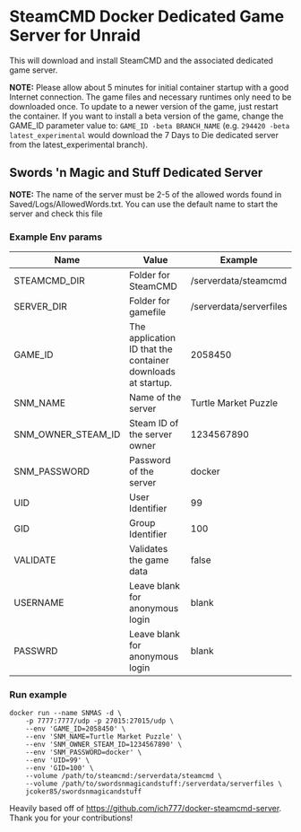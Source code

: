 # SteamCMD Docker Dedicated Game Server for Unraid
This will download and install SteamCMD and the associated dedicated game server.

**NOTE:** Please allow about 5 minutes for initial container startup with a good Internet connection. The game files and necessary runtimes only need to be downloaded once. 
To update to a newer version of the game, just restart the container. If you want to install a beta version of the game, change the GAME_ID parameter value to: 
```GAME_ID -beta BRANCH_NAME``` (e.g. ```294420 -beta latest_experimental``` would download the 7 Days to Die dedicated server from the latest_experimental branch).

## Swords 'n Magic and Stuff Dedicated Server

**NOTE:** The name of the server must be 2-5 of the allowed words found in Saved/Logs/AllowedWords.txt. You can use the default name to start the server and check this file


### Example Env params 
| Name               | Value                                                       | Example                 |
|--------------------|-------------------------------------------------------------|-------------------------|
| STEAMCMD_DIR       | Folder for SteamCMD                                         | /serverdata/steamcmd    |
| SERVER_DIR         | Folder for gamefile                                         | /serverdata/serverfiles |
| GAME_ID            | The application ID that the container downloads at startup. | 2058450                 |
| SNM_NAME           | Name of the server                                          | Turtle Market Puzzle    |
| SNM_OWNER_STEAM_ID | Steam ID of the server owner                                | 1234567890              |
| SNM_PASSWORD       | Password of the server                                      | docker                  |
| UID                | User Identifier                                             | 99                      |
| GID                | Group Identifier                                            | 100                     |
| VALIDATE           | Validates the game data                                     | false                   |
| USERNAME           | Leave blank for anonymous login                             | blank                   |
| PASSWRD            | Leave blank for anonymous login                             | blank                   |

### Run example
```
docker run --name SNMAS -d \
	-p 7777:7777/udp -p 27015:27015/udp \
	--env 'GAME_ID=2058450' \
	--env 'SNM_NAME=Turtle Market Puzzle' \
	--env 'SNM_OWNER_STEAM_ID=1234567890' \
	--env 'SNM_PASSWORD=docker' \
	--env 'UID=99' \
	--env 'GID=100' \
	--volume /path/to/steamcmd:/serverdata/steamcmd \
	--volume /path/to/swordsnmagicandstuff:/serverdata/serverfiles \
	jcoker85/swordsnmagicandstuff
```

Heavily based off of https://github.com/ich777/docker-steamcmd-server. Thank you for your contributions!